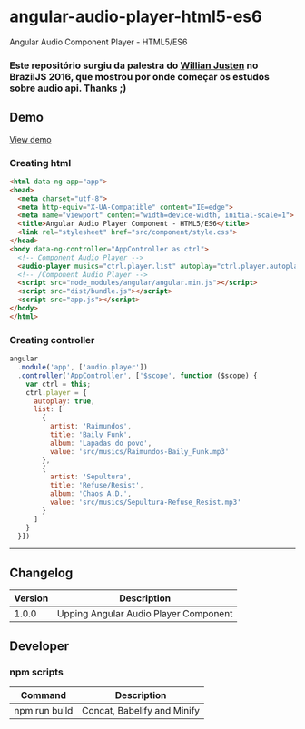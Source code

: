 # angular-audio-player-html5-es6
Angular Audio Component Player - HTML5/ES6

### Este repositório surgiu da palestra do [Willian Justen](https://github.com/willianjusten) no BrazilJS 2016, que mostrou por onde começar os estudos sobre audio api. Thanks ;)

## Demo

[View demo](http://guiseek.js.org/angular-audio-player-html5-es6/)

### Creating html
```html
<html data-ng-app="app">
<head>
  <meta charset="utf-8">
  <meta http-equiv="X-UA-Compatible" content="IE=edge">
  <meta name="viewport" content="width=device-width, initial-scale=1">
  <title>Angular Audio Player Component - HTML5/ES6</title>
  <link rel="stylesheet" href="src/component/style.css">
</head>
<body data-ng-controller="AppController as ctrl">
  <!-- Component Audio Player -->
  <audio-player musics="ctrl.player.list" autoplay="ctrl.player.autoplay"></audio-player>
  <!-- /Component Audio Player -->
  <script src="node_modules/angular/angular.min.js"></script>
  <script src="dist/bundle.js"></script>
  <script src="app.js"></script>
</body>
</html>
```

### Creating controller
```javascript
angular
  .module('app', ['audio.player'])
  .controller('AppController', ['$scope', function ($scope) {
    var ctrl = this;
    ctrl.player = {
      autoplay: true,
      list: [
        {
          artist: 'Raimundos',
          title: 'Baily Funk',
          album: 'Lapadas do povo',
          value: 'src/musics/Raimundos-Baily_Funk.mp3'
        },
        {
          artist: 'Sepultura',
          title: 'Refuse/Resist',
          album: 'Chaos A.D.',
          value: 'src/musics/Sepultura-Refuse_Resist.mp3'
        }
      ]
    }
  }])
```

---

## Changelog

Version | Description
--- | ---
1.0.0 | Upping Angular Audio Player Component

## Developer

### npm scripts

Command | Description
--- | ---
npm run build | Concat, Babelify and Minify 